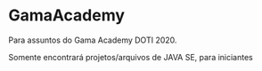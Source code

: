 # GamaAcademy
Para assuntos do Gama Academy DOTI 2020.

Somente encontrará projetos/arquivos de JAVA SE, para iniciantes

